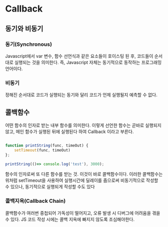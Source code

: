 # Callback


## 동기와 비동기

### 동기(Synchronous)

Javascript에서 var 변수, 함수 선언식과 같은 요소들이 호이스팅 된 후, 코드들이 순서대로 실행되는 것을 의미한다. 즉, Javascript 자체는 동기적으로 동작하는 프로그래밍 언어이다.


### 비동기

정해진 순서대로 코드가 실행되는 동기와 달리 코드가 언제 실행될지 예측할 수 없다. 



## 콜백함수

어떤 함수의 인자로 받는 내부 함수를 의미한다. 이렇게 선언한 함수는 곧바로 실행되지 않고, 메인 함수가 실행된 뒤에 실행된다 하여 Callback 이라고 부른다.

```javascript

function printString(func, timeOut) {
	setTimeout(func, timeOut)
};

printString(()=> console.log('test'), 3000);

```

함수의 인자로써 또 다른 함수를 받는 것. 이것이 바로 콜백함수이다. 이러한 콜백함수는 위처럼 setTimeout을 사용하여 실행시간에 딜레이를 줌으로써 비동기적으로 작성할 수 있으나, 동기적으로 실행되게 작성할 수도 있다


### 콜백지옥(Callback Chain)

콜백함수가 여러번 중첩되어 가독성이 떨어지고, 오류 발생 시 디버그에 어려움을 겪을 수 있다. JS 코드 작성 시에는 콜백 지옥에 빠지지 않도록 조심해야한다.
